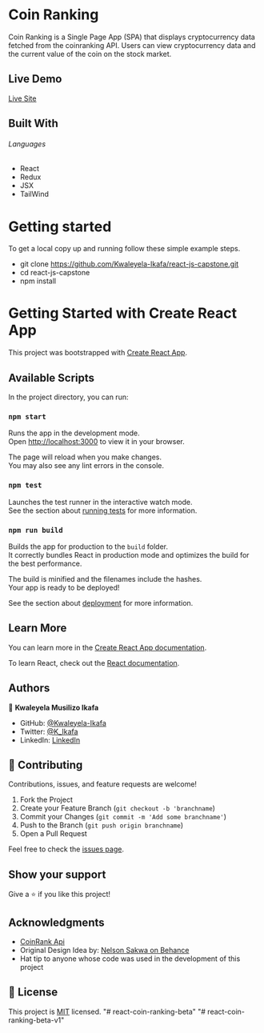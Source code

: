 # Coin Ranking

Coin Ranking is a Single Page App (SPA) that displays cryptocurrency data fetched from the coinranking API.
Users can view cryptocurrency data and the current value of the coin on the stock market.

## Live Demo
[Live Site](https://lambent-lily-c9744c.netlify.app)

## Built With

###### Languages 

- React
- Redux
- JSX
- TailWind

# Getting started

To get a local copy up and running follow these simple example steps.


- git clone https://github.com/Kwaleyela-Ikafa/react-js-capstone.git
- cd react-js-capstone
- npm install

# Getting Started with Create React App

This project was bootstrapped with [Create React App](https://github.com/facebook/create-react-app).

## Available Scripts

In the project directory, you can run:

### `npm start`

Runs the app in the development mode.\
Open [http://localhost:3000](http://localhost:3000) to view it in your browser.

The page will reload when you make changes.\
You may also see any lint errors in the console.

### `npm test`

Launches the test runner in the interactive watch mode.\
See the section about [running tests](https://facebook.github.io/create-react-app/docs/running-tests) for more information.

### `npm run build`

Builds the app for production to the `build` folder.\
It correctly bundles React in production mode and optimizes the build for the best performance.

The build is minified and the filenames include the hashes.\
Your app is ready to be deployed!

See the section about [deployment](https://facebook.github.io/create-react-app/docs/deployment) for more information.

## Learn More

You can learn more in the [Create React App documentation](https://facebook.github.io/create-react-app/docs/getting-started).

To learn React, check out the [React documentation](https://reactjs.org/).

## Authors

👤 **Kwaleyela Musilizo Ikafa**

- GitHub: [@Kwaleyela-Ikafa](https://github.com/Kwaleyela-Ikafa)
- Twitter: [@K_Ikafa](https://twitter.com/K_Ikafa)
- LinkedIn: [LinkedIn](https://zm.linkedin.com/in/kwaleyela-musilizo-ikafa-abaa1a20b?trk=people-guest_people_search-card)

## 🤝 Contributing

Contributions, issues, and feature requests are welcome!

1. Fork the Project
2. Create your Feature Branch (`git checkout -b 'branchname`)
3. Commit your Changes (`git commit -m 'Add some branchname'`)
4. Push to the Branch (`git push origin branchname`)
5. Open a Pull Request

Feel free to check the [issues page](../../issues/).

## Show your support

Give a ⭐️ if you like this project!

## Acknowledgments

- [CoinRank Api](https://rapidapi.com/Coinranking/api/coinranking1/)
- Original Design Idea by: [Nelson Sakwa on Behance](https://www.behance.net/sakwadesignstudio)
- Hat tip to anyone whose code was used in the development of this project

## 📝 License

This project is [MIT](./MIT.md) licensed.
"# react-coin-ranking-beta" 
"# react-coin-ranking-beta-v1" 

